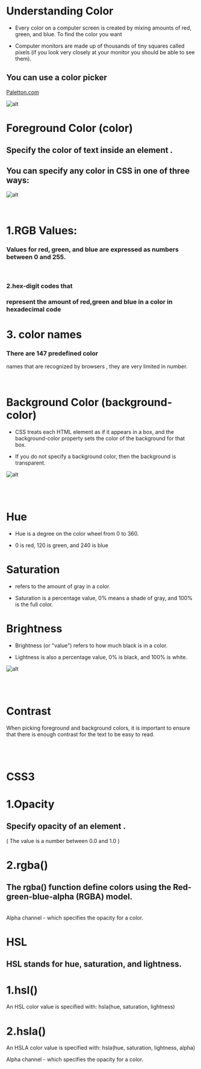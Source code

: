 # Understanding Color

* Every color on a computer screen is created by mixing amounts of red,
green, and blue. To find the color you want

* Computer monitors are made
up of thousands of tiny squares
called pixels (if you look very
closely at your monitor you
should be able to see them).

## You can use a color picker

[Paletton.com](https://paletton.com/)

![alt](l63.PNG)

 

# Foreground Color (color)

## Specify the color of text inside an element . 

## You can specify any color in CSS in one of three ways:

![alt](l61.PNG)

<br>

# 1.RGB Values:

### Values for red, green, and blue are expressed as numbers between 0 and 255.

<br>

### 2.hex-digit codes that

### represent the amount of red,green and blue in a color in hexadecimal code

# 3\. color names

### There are 147 predefined color

names that are recognized
by browsers , they are very limited in number.

<br>

# Background Color (background-color)

* CSS treats each HTML element
as if it appears in a box, and the
background-color property
sets the color of the background
for that box.

 
* If you do not specify a
background color, then the
background is transparent.

![alt](l62.PNG)

<br> <br>

# Hue
* Hue is a degree on the color wheel from 0 to 360.

* 0 is red, 120 is green, and 240 is blue

# Saturation
 * refers to the amount of gray in a color. 

* Saturation is a percentage value, 0% means a shade of gray, and 100% is the full color.

# Brightness
* Brightness (or "value") refers to how much black is in a color.

* Lightness is also a percentage value, 0% is black, and 100% is white.

![alt](l64.png)

<br> <br>

# Contrast
When picking foreground and background
colors, it is important to ensure that there is
enough contrast for the text to be easy to read.



<br><br>

# CSS3 
# 1.Opacity
## Specify opacity of an element .
( The value is a number between 0.0 and 1.0 )

# 2.rgba() 

## The rgba() function define colors using the Red-green-blue-alpha (RGBA) model.

<br>
Alpha channel - which specifies the opacity for a color.

<br>

# HSL
## HSL stands for hue, saturation, and lightness. 

# 1.hsl()
An HSL color value is specified with:
hsla(hue, saturation, lightness)

# 2.hsla()

An HSLA color value is specified with:
hsla(hue, saturation, lightness, alpha)

Alpha channel - which specifies the opacity for a color.

<br><br>



